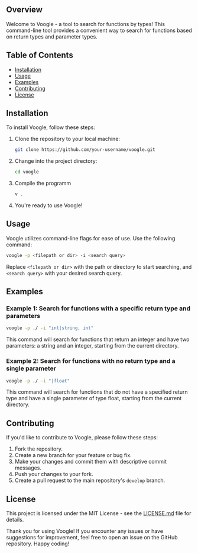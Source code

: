 ## Overview

Welcome to Voogle - a tool to search for functions by types! This command-line tool provides a convenient way to search for functions based on return types and parameter types.

## Table of Contents

- [Installation](#installation)
- [Usage](#usage)
- [Examples](#examples)
- [Contributing](#contributing)
- [License](#license)

## Installation

To install Voogle, follow these steps:

1. Clone the repository to your local machine:

   ```bash
   git clone https://github.com/your-username/voogle.git
   ```

2. Change into the project directory:

   ```bash
   cd voogle
   ```

3. Compile the programm

   ```bash
   v .
   ```

4. You're ready to use Voogle!

## Usage

Voogle utilizes command-line flags for ease of use. Use the following command:

```bash
voogle -p <filepath or dir> -i <search query>
```

Replace `<filepath or dir>` with the path or directory to start searching, and `<search query>` with your desired search query.

## Examples

### Example 1: Search for functions with a specific return type and parameters

```bash
voogle -p ./ -i "int|string, int"
```

This command will search for functions that return an integer and have two parameters: a string and an integer, starting from the current directory.

### Example 2: Search for functions with no return type and a single parameter

```bash
voogle -p ./ -i "|float"
```

This command will search for functions that do not have a specified return type and have a single parameter of type float, starting from the current directory.

## Contributing

If you'd like to contribute to Voogle, please follow these steps:

1. Fork the repository.
2. Create a new branch for your feature or bug fix.
3. Make your changes and commit them with descriptive commit messages.
4. Push your changes to your fork.
5. Create a pull request to the main repository's `develop` branch.

## License

This project is licensed under the MIT License - see the [LICENSE.md](LICENSE.md) file for details.

Thank you for using Voogle! If you encounter any issues or have suggestions for improvement, feel free to open an issue on the GitHub repository. Happy coding!